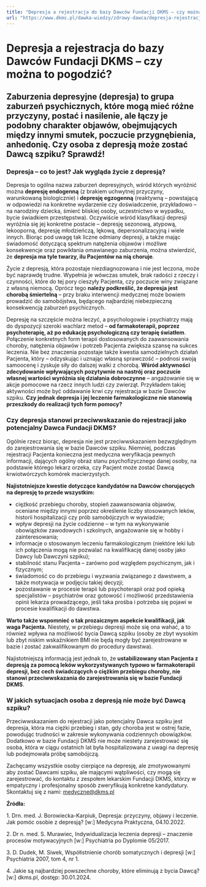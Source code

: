 ```yaml
---
title: "Depresja a rejestracja do bazy Dawców Fundacji DKMS – czy można to pogodzić?"
url: "https://www.dkms.pl/dawka-wiedzy/zdrowy-dawca/depresja-rejestracja-do-bazy-dawcow-fundacji-dkms-czy-mozna-to-pogodzic"
---
```


# Depresja a rejestracja do bazy Dawców Fundacji DKMS – czy można to pogodzić?

## Zaburzenia depresyjne (depresja) to grupa zaburzeń psychicznych, które mogą mieć różne przyczyny, postać i nasilenie, ale łączy je podobny charakter objawów, obejmujących między innymi smutek, poczucie przygnębienia, anhedonię. Czy osoba z depresją może zostać Dawcą szpiku? Sprawdź!

### Depresja – co to jest? Jak wygląda życie z depresją?


Depresja to ogólna nazwa zaburzeń depresyjnych, wśród których wyróżnić można **depresję endogenną** (z brakiem uchwytnej przyczyny, warunkowaną biologicznie) i **depresję egzogenną** (reaktywną – powstającą w odpowiedzi na konkretne wydarzenie czy doświadczenie, przykładowo – na narodziny dziecka, śmierć bliskiej osoby, uczestnictwo w wypadku, bycie świadkiem przestępstwa). Oczywiście wśród klasyfikacji depresji wyróżnia się jej konkretne postacie – depresję sezonową, atypową, lekooporną, depresję młodzieńczą, lękową, depersonalizacyjną i wiele innych. Biorąc pod uwagę tak liczne odmiany depresji, a także mając świadomość dotyczącą spektrum natężenia objawów i możliwe konsekwencje oraz powikłania omawianego zaburzenia, można stwierdzić, że **depresja ma tyle twarzy, ilu Pacjentów na nią choruje**.


Życie z depresją, która pozostaje niezdiagnozowana i nie jest leczona, może być naprawdę trudne. Wypełnia je wówczas smutek, brak radości z rzeczy i czynności, które do tej pory cieszyły Pacjenta, czy poczucie winy związane z własną niemocą. Oprócz tego **należy podkreślić, że depresja jest chorobą śmiertelną** – przy braku interwencji medycznej może bowiem prowadzić do samobójstwa, będącego najbardziej niebezpieczną konsekwencją zaburzeń psychicznych.


Depresję na szczęście można leczyć, a psychologowie i psychiatrzy mają do dyspozycji szeroki wachlarz metod – **od farmakoterapii, poprzez psychoterapię, aż po edukację psychologiczną czy terapię światłem**. Połączenie konkretnych form terapii dostosowanych do zaawansowania choroby, natężenia objawów i potrzeb Pacjenta zwiększa szansę na sukces leczenia. Nie bez znaczenia pozostaje także kwestia samodzielnych działań Pacjenta, który – odzyskując i uznając własną sprawczość – podnosi swoją samoocenę i zyskuje siły do dalszej walki z chorobą. **Wśród aktywności zdecydowanie wpływających pozytywnie na nastrój oraz poczucie własnej wartości wyróżnia się działania dobroczynne** – angażowanie się w akcje pomocowe na rzecz innych ludzi czy zwierząt. Przykładem takiej aktywności może być oddawanie krwi czy rejestracja w bazie Dawców szpiku. **Czy jednak depresja i jej leczenie farmakologiczne nie stanowią przeszkody do realizacji tych form pomocy?**


### Czy depresja stanowi przeciwwskazanie do rejestracji jako potencjalny Dawca Fundacji DKMS?


Ogólnie rzecz biorąc, depresja nie jest przeciwwskazaniem bezwzględnym do zarejestrowania się w bazie Dawców szpiku. Niemniej, podczas rejestracji Pacjenta konieczna jest medyczna weryfikacja pewnych informacji, dających ogólny obraz stanu psychofizycznego danej osoby, na podstawie którego lekarz orzeka, czy Pacjent może zostać Dawcą krwiotwórczych komórek macierzystych.


**Najistotniejsze kwestie dotyczące kandydatów na Dawców chorujących na depresję to przede wszystkim:**


* ciężkość przebiegu choroby, stopień zaawansowania objawów, oceniane między innymi poprzez określenie liczby stosowanych leków, historii hospitalizacji czy prób samobójczych w wywiadzie;
* wpływ depresji na życie codzienne – w tym na wykonywanie obowiązków zawodowych i szkolnych, angażowanie się w hobby i zainteresowania;
* informacje o stosowanym leczeniu farmakologicznym (niektóre leki lub ich połączenia mogą nie pozwalać na kwalifikację danej osoby jako Dawcy lub Dawczyni szpiku);
* stabilność stanu Pacjenta – zarówno pod względem psychicznym, jak i fizycznym;
* świadomość co do przebiegu i wyzwania związanego z dawstwem, a także motywacja w podjęciu takiej decyzji;
* pozostawanie w procesie terapii lub psychoterapii oraz pod opieką specjalistów – psychiatrów oraz gotowość i możliwość przedstawienia opinii lekarza prowadzącego, jeśli taka prośba i potrzeba się pojawi w procesie kwalifikacji do dawstwa.


**Warto także wspomnieć o tak prozaicznym aspekcie kwalifikacji, jak waga Pacjenta.** Niestety, w przebiegu depresji może się ona wahać, a to również wpływa na możliwość bycia Dawcą szpiku (osoby ze zbyt wysokim lub zbyt niskim wskaźnikiem BMI nie będą mogły być zarejestrowane w bazie i zostać zakwalifikowanym do procedury dawstwa).


Najistotniejszą informacją jest jednak to, że **ustabilizowany stan Pacjenta z depresją za pomocą leków wykorzystywanych typowo w farmakoterapii depresji, bez cech świadczących o ciężkim przebiegu choroby, nie stanowi przeciwwskazania do zarejestrowania się w bazie Fundacji DKMS**.


### W jakich sytuacjach osoba z depresją nie może być Dawcą szpiku?


Przeciwwskazaniem do rejestracji jako potencjalny Dawca szpiku jest depresja, która ma ciężki przebieg i stan, gdy choroba jest w ostrej fazie, powodując trudności w zakresie wykonywania codziennych obowiązków. Dodatkowo w bazie Fundacji DKMS nie może niestety zarejestrować się osoba, która w ciągu ostatnich lat była hospitalizowana z uwagi na depresję lub podejmowała próbę samobójczą. 


Zachęcamy wszystkie osoby cierpiące na depresję, ale zmotywowanymi aby zostać Dawcami szpiku, ale mającymi wątpliwości, czy mogą się zarejestrować, do kontaktu z zespołem lekarskim Fundacji DKMS, którzy w empatyczny i profesjonalny sposób zweryfikują konkretne kandydatury. Skontaktuj się z nami: [medyczne@dkms.pl](mailto:medyczne@dkms.pl)


**Źródła:**


1\. Drn. med. J. Borowiecka\-Karpiuk, Depresja: przyczyny, objawy i leczenie. Jak pomóc osobie z depresją? \[w:] Medycyna Praktyczna, 04\.10\.2022\.


2\. Dr n. med. S. Murawiec, Indywidualizacja leczenia depresji – znaczenie procesów motywacyjnych \[w:] Psychiatria po Dyplomie 05/2017\.


3\. D. Dudek, M. Siwek, Współistnienie chorób somatycznych i depresji \[w:] Psychiatria 2007, tom 4, nr 1\.


4\. Jakie są najbardziej powszechne choroby, które eliminują z bycia Dawcą? \[w:] dkms.pl, dostęp: 30\.01\.2024\.


